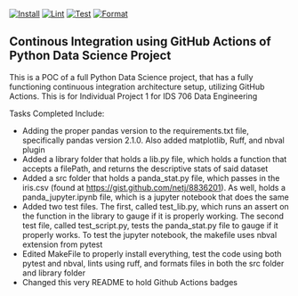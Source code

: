 [![Install](https://github.com/nogibjj/kb545-python-integration-project/actions/workflows/install.yml/badge.svg)](https://github.com/nogibjj/kb545-python-integration-project/actions/workflows/install.yml)
[![Lint](https://github.com/nogibjj/kb545-python-integration-project/actions/workflows/lint.yml/badge.svg)](https://github.com/nogibjj/kb545-python-integration-project/actions/workflows/lint.yml)
[![Test](https://github.com/nogibjj/kb545-python-integration-project/actions/workflows/test.yml/badge.svg)](https://github.com/nogibjj/kb545-python-integration-project/actions/workflows/test.yml)
[![Format](https://github.com/nogibjj/kb545-python-integration-project/actions/workflows/format.yml/badge.svg)](https://github.com/nogibjj/kb545-python-integration-project/actions/workflows/format.yml)
## Continous Integration using GitHub Actions of Python Data Science Project

This is a POC of a full Python Data Science project, that has a fully functioning continuous integration architecture setup, utilizing GitHub Actions. This is for Individual Project 1 for IDS 706 Data Engineering

Tasks Completed Include:

* Adding the proper pandas version to the requirements.txt file, specifically pandas version 2.1.0. Also added matplotlib, Ruff, and nbval plugin
* Added a library folder that holds a lib.py file, which holds a function that accepts a filePath, and returns the descriptive stats of said dataset
* Added a src folder that holds a panda_stat.py file, which passes in the iris.csv (found at https://gist.github.com/netj/8836201). As well, holds a panda_jupyter.ipynb file, which is a jupyter notebook that does the same
* Added two test files. The first, called test_lib.py, which runs an assert on the function in the library to gauge if it is properly working. The second test file, called test_script.py, tests the panda_stat.py file to gauge if it properly works. To test the jupyter notebook, the makefile uses nbval extension from pytest
* Edited MakeFile to properly install everything, test the code using both pytest and nbval, lints using ruff, and formats files in both the src folder and library folder
* Changed this very README to hold Github Actions badges

